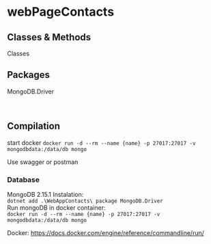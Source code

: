 # webPageContacts

## Classes & Methods

Classes
<br>

## Packages

MongoDB.Driver

<br>

## Compilation

start docker
`docker run -d --rm --name {name} -p 27017:27017 -v mongodbdata:/data/db mongo`

Use swagger or postman

### Database

MongoDB 2.15.1
Instalation:<br>
`dotnet add .\WebAppContacts\ package MongoDB.Driver`
<br>
Run mongoDB in docker container:<br>
`docker run -d --rm --name {name} -p 27017:27017 -v mongodbdata:/data/db mongo`
<br>

Docker: https://docs.docker.com/engine/reference/commandline/run/
